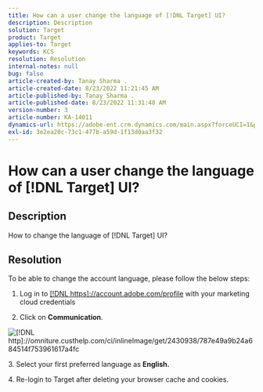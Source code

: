 ```yaml
---
title: How can a user change the language of [!DNL Target] UI?
description: Description
solution: Target
product: Target
applies-to: Target
keywords: KCS
resolution: Resolution
internal-notes: null
bug: false
article-created-by: Tanay Sharma .
article-created-date: 8/23/2022 11:21:45 AM
article-published-by: Tanay Sharma .
article-published-date: 8/23/2022 11:31:48 AM
version-number: 3
article-number: KA-14011
dynamics-url: https://adobe-ent.crm.dynamics.com/main.aspx?forceUCI=1&pagetype=entityrecord&etn=knowledgearticle&id=bc9347c3-d522-ed11-b83e-0022480867bd
exl-id: 3e2ea20c-73c1-477b-a59d-1f13d0aa3f32
---
```

# How can a user change the language of [!DNL Target] UI?

## Description


How to change the language of [!DNL Target] UI?


## Resolution




To be able to change the account language, please follow the below steps:

1. Log in to [[!DNL https]://account.adobe.com/profile](https://account.adobe.com/profile "Click to follow link: [!DNL https]://account.adobe.com/profile") with your marketing cloud credentials

2. Click on <b>Communication</b>.

![[!DNL http]://omniture.custhelp.com/ci/inlineImage/get/2430938/787e49a9b24a684514f753961617a4fc](http://omniture.custhelp.com/ci/inlineImage/get/2430938/787e49a9b24a684514f753961617a4fc)

&#x200B;3. Select your first preferred language as <b>English.</b>

&#x200B;4. Re-login to Target after deleting your browser cache and cookies.
